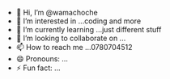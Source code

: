- 👋 Hi, I’m @wamachoche
- 👀 I’m interested in ...coding and more
- 🌱 I’m currently learning ...just different stuff
- 💞️ I’m looking to collaborate on ...
- 📫 How to reach me ...0780704512
- 😄 Pronouns: ...
- ⚡ Fun fact: ...

<!---am okay 
wamachoche/wamachoche is a ✨ special ✨ repository because its `README.md` (this file) appears on your GitHub profile.
You can click the Preview link to take a look at your changes.
--->

